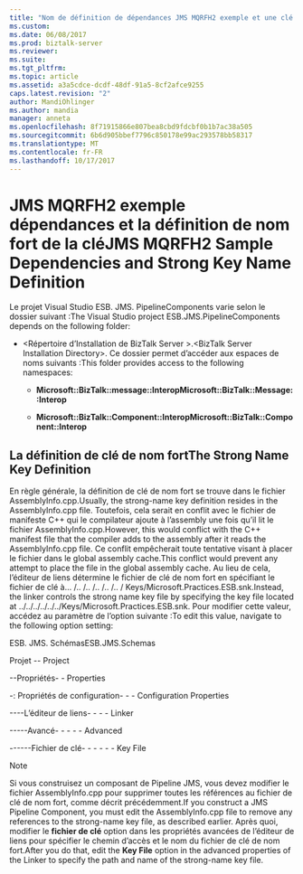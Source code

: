 ```yaml
---
title: "Nom de définition de dépendances JMS MQRFH2 exemple et une clé forte | Documents Microsoft"
ms.custom: 
ms.date: 06/08/2017
ms.prod: biztalk-server
ms.reviewer: 
ms.suite: 
ms.tgt_pltfrm: 
ms.topic: article
ms.assetid: a3a5cdce-dcdf-48df-91a5-8cf2afce9255
caps.latest.revision: "2"
author: MandiOhlinger
ms.author: mandia
manager: anneta
ms.openlocfilehash: 8f71915866e807bea8cbd9fdcbf0b1b7ac38a505
ms.sourcegitcommit: 6b6d905bbef7796c850178e99ac293578bb58317
ms.translationtype: MT
ms.contentlocale: fr-FR
ms.lasthandoff: 10/17/2017
---
```

# <a name="jms-mqrfh2-sample-dependencies-and-strong-key-name-definition"></a><span data-ttu-id="44b24-102">JMS MQRFH2 exemple dépendances et la définition de nom fort de la clé</span><span class="sxs-lookup"><span data-stu-id="44b24-102">JMS MQRFH2 Sample Dependencies and Strong Key Name Definition</span></span>
<span data-ttu-id="44b24-103">Le projet Visual Studio ESB. JMS. PipelineComponents varie selon le dossier suivant :</span><span class="sxs-lookup"><span data-stu-id="44b24-103">The Visual Studio project ESB.JMS.PipelineComponents depends on the following folder:</span></span>  
  
-   <span data-ttu-id="44b24-104">\<Répertoire d’Installation de BizTalk Server >.</span><span class="sxs-lookup"><span data-stu-id="44b24-104">\<BizTalk Server Installation Directory>.</span></span> <span data-ttu-id="44b24-105">Ce dossier permet d’accéder aux espaces de noms suivants :</span><span class="sxs-lookup"><span data-stu-id="44b24-105">This folder provides access to the following namespaces:</span></span>  
  
    -   <span data-ttu-id="44b24-106">**Microsoft::BizTalk::message::Interop**</span><span class="sxs-lookup"><span data-stu-id="44b24-106">**Microsoft::BizTalk::Message::Interop**</span></span>  
  
    -   <span data-ttu-id="44b24-107">**Microsoft::BizTalk::Component::Interop**</span><span class="sxs-lookup"><span data-stu-id="44b24-107">**Microsoft::BizTalk::Component::Interop**</span></span>  
  
## <a name="the-strong-name-key-definition"></a><span data-ttu-id="44b24-108">La définition de clé de nom fort</span><span class="sxs-lookup"><span data-stu-id="44b24-108">The Strong Name Key Definition</span></span>  
 <span data-ttu-id="44b24-109">En règle générale, la définition de clé de nom fort se trouve dans le fichier AssemblyInfo.cpp.</span><span class="sxs-lookup"><span data-stu-id="44b24-109">Usually, the strong-name key definition resides in the AssemblyInfo.cpp file.</span></span> <span data-ttu-id="44b24-110">Toutefois, cela serait en conflit avec le fichier de manifeste C++ qui le compilateur ajoute à l’assembly une fois qu’il lit le fichier AssemblyInfo.cpp.</span><span class="sxs-lookup"><span data-stu-id="44b24-110">However, this would conflict with the C++ manifest file that the compiler adds to the assembly after it reads the AssemblyInfo.cpp file.</span></span> <span data-ttu-id="44b24-111">Ce conflit empêcherait toute tentative visant à placer le fichier dans le global assembly cache.</span><span class="sxs-lookup"><span data-stu-id="44b24-111">This conflict would prevent any attempt to place the file in the global assembly cache.</span></span> <span data-ttu-id="44b24-112">Au lieu de cela, l’éditeur de liens détermine le fichier de clé de nom fort en spécifiant le fichier de clé à... /.. /.. /.. /.. /.. / Keys/Microsoft.Practices.ESB.snk.</span><span class="sxs-lookup"><span data-stu-id="44b24-112">Instead, the linker controls the strong name key file by specifying the key file located at ../../../../../../Keys/Microsoft.Practices.ESB.snk.</span></span> <span data-ttu-id="44b24-113">Pour modifier cette valeur, accédez au paramètre de l’option suivante :</span><span class="sxs-lookup"><span data-stu-id="44b24-113">To edit this value, navigate to the following option setting:</span></span>  
  
 <span data-ttu-id="44b24-114">ESB. JMS. Schémas</span><span class="sxs-lookup"><span data-stu-id="44b24-114">ESB.JMS.Schemas</span></span>  
  
 <span data-ttu-id="44b24-115">Projet \-</span><span class="sxs-lookup"><span data-stu-id="44b24-115">\- Project</span></span>  
  
 <span data-ttu-id="44b24-116">\--Propriétés</span><span class="sxs-lookup"><span data-stu-id="44b24-116">\- - Properties</span></span>  
  
 <span data-ttu-id="44b24-117">\-: Propriétés de configuration</span><span class="sxs-lookup"><span data-stu-id="44b24-117">\- - - Configuration Properties</span></span>  
  
 <span data-ttu-id="44b24-118">\----L’éditeur de liens</span><span class="sxs-lookup"><span data-stu-id="44b24-118">\- - - - Linker</span></span>  
  
 <span data-ttu-id="44b24-119">\-----Avancé</span><span class="sxs-lookup"><span data-stu-id="44b24-119">\- - - - - Advanced</span></span>  
  
 <span data-ttu-id="44b24-120">\------Fichier de clé</span><span class="sxs-lookup"><span data-stu-id="44b24-120">\- - - - - - Key File</span></span>  
  
> [!NOTE]
>  <span data-ttu-id="44b24-121">Si vous construisez un composant de Pipeline JMS, vous devez modifier le fichier AssemblyInfo.cpp pour supprimer toutes les références au fichier de clé de nom fort, comme décrit précédemment.</span><span class="sxs-lookup"><span data-stu-id="44b24-121">If you construct a JMS Pipeline Component, you must edit the AssemblyInfo.cpp file to remove any references to the strong-name key file, as described earlier.</span></span> <span data-ttu-id="44b24-122">Après quoi, modifier le **fichier de clé** option dans les propriétés avancées de l’éditeur de liens pour spécifier le chemin d’accès et le nom du fichier de clé de nom fort.</span><span class="sxs-lookup"><span data-stu-id="44b24-122">After you do that, edit the **Key File** option in the advanced properties of the Linker to specify the path and name of the strong-name key file.</span></span>